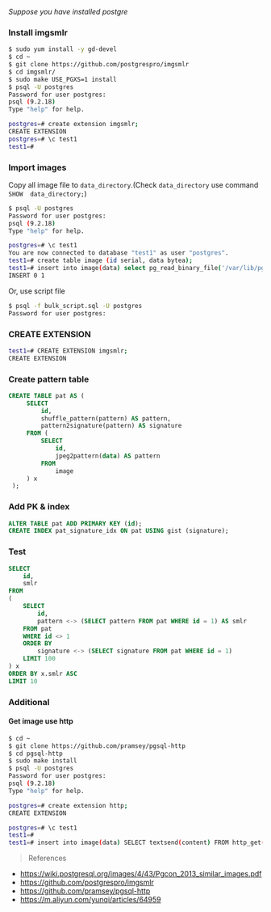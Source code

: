 _*Suppose you have installed postgre*_
### Install imgsmlr
```sh
$ sudo yum install -y gd-devel
$ cd ~
$ git clone https://github.com/postgrespro/imgsmlr
$ cd imgsmlr/
$ sudo make USE_PGXS=1 install
$ psql -U postgres
Password for user postgres: 
psql (9.2.18)
Type "help" for help.

postgres=# create extension imgsmlr;
CREATE EXTENSION
postgres=# \c test1
test1=# 
```
### Import images
Copy all image file to `data_directory`.(Check `data_directory` use command `SHOW  data_directory;`)
```sh
$ psql -U postgres
Password for user postgres: 
psql (9.2.18)
Type "help" for help.

postgres=# \c test1
You are now connected to database "test1" as user "postgres".
test1=# create table image (id serial, data bytea);
test1=# insert into image(data) select pg_read_binary_file('/var/lib/pgsql/data/test1/999.jpg');
INSERT 0 1
```
Or, use script file
```sh
$ psql -f bulk_script.sql -U postgres
Password for user postgres: 
```
### CREATE EXTENSION
```sh
test1=# CREATE EXTENSION imgsmlr;
CREATE EXTENSION
```
### Create pattern table
```sql
CREATE TABLE pat AS (
     SELECT
         id,
         shuffle_pattern(pattern) AS pattern, 
         pattern2signature(pattern) AS signature 
     FROM (
         SELECT 
             id, 
             jpeg2pattern(data) AS pattern 
         FROM 
             image
     ) x 
 );
```
### Add PK & index
```sql
ALTER TABLE pat ADD PRIMARY KEY (id);
CREATE INDEX pat_signature_idx ON pat USING gist (signature);
```
### Test
```sql
SELECT
	id,
	smlr
FROM
(
	SELECT
		id,
		pattern <-> (SELECT pattern FROM pat WHERE id = 1) AS smlr
	FROM pat
	WHERE id <> 1
	ORDER BY
		signature <-> (SELECT signature FROM pat WHERE id = 1)
	LIMIT 100
) x
ORDER BY x.smlr ASC 
LIMIT 10
```
### Additional
#### Get image use http
```sh
$ cd ~
$ git clone https://github.com/pramsey/pgsql-http
$ cd pgsql-http
$ sudo make install
$ psql -U postgres
Password for user postgres: 
psql (9.2.18)
Type "help" for help.

postgres=# create extension http;
CREATE EXTENSION

postgres=# \c test1
test1=# 
test1=# insert into image(data) SELECT textsend(content) FROM http_get('http://liugenxian.com/imgs/liugenxian_logo.png');
```

> References

* https://wiki.postgresql.org/images/4/43/Pgcon_2013_similar_images.pdf
* https://github.com/postgrespro/imgsmlr
* https://github.com/pramsey/pgsql-http
* https://m.aliyun.com/yunqi/articles/64959
